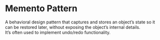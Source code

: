 # Memento Pattern 

A behavioral design pattern that captures and stores an object’s state so it can be restored later, without exposing the object’s internal details.  
It’s often used to implement undo/redo functionality.
